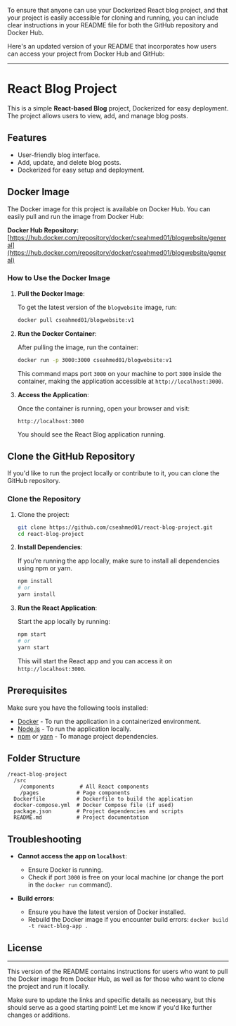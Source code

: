To ensure that anyone can use your Dockerized React blog project, and that your project is easily accessible for cloning and running, you can include clear instructions in your README file for both the GitHub repository and Docker Hub.

Here's an updated version of your README that incorporates how users can access your project from Docker Hub and GitHub:

---

# React Blog Project

This is a simple **React-based Blog** project, Dockerized for easy deployment. The project allows users to view, add, and manage blog posts.

## Features

- User-friendly blog interface.
- Add, update, and delete blog posts.
- Dockerized for easy setup and deployment.

## Docker Image

The Docker image for this project is available on Docker Hub. You can easily pull and run the image from Docker Hub:

**Docker Hub Repository:**
[https://hub.docker.com/repository/docker/cseahmed01/blogwebsite/general](https://hub.docker.com/repository/docker/cseahmed01/blogwebsite/general)

### How to Use the Docker Image

1. **Pull the Docker Image**:

   To get the latest version of the `blogwebsite` image, run:

   ```bash
   docker pull cseahmed01/blogwebsite:v1
   ```

2. **Run the Docker Container**:

   After pulling the image, run the container:

   ```bash
   docker run -p 3000:3000 cseahmed01/blogwebsite:v1
   ```

   This command maps port `3000` on your machine to port `3000` inside the container, making the application accessible at `http://localhost:3000`.

3. **Access the Application**:

   Once the container is running, open your browser and visit:

   ```
   http://localhost:3000
   ```

   You should see the React Blog application running.

## Clone the GitHub Repository

If you'd like to run the project locally or contribute to it, you can clone the GitHub repository.

### Clone the Repository

1. Clone the project:

   ```bash
   git clone https://github.com/cseahmed01/react-blog-project.git
   cd react-blog-project
   ```

2. **Install Dependencies**:

   If you’re running the app locally, make sure to install all dependencies using npm or yarn.

   ```bash
   npm install
   # or
   yarn install
   ```

3. **Run the React Application**:

   Start the app locally by running:

   ```bash
   npm start
   # or
   yarn start
   ```

   This will start the React app and you can access it on `http://localhost:3000`.

## Prerequisites

Make sure you have the following tools installed:

- [Docker](https://www.docker.com/get-started) - To run the application in a containerized environment.
- [Node.js](https://nodejs.org/) - To run the application locally.
- [npm](https://www.npmjs.com/) or [yarn](https://yarnpkg.com/) - To manage project dependencies.

## Folder Structure

```
/react-blog-project
  /src
    /components        # All React components
    /pages            # Page components
  Dockerfile          # Dockerfile to build the application
  docker-compose.yml  # Docker Compose file (if used)
  package.json        # Project dependencies and scripts
  README.md           # Project documentation
```

## Troubleshooting

- **Cannot access the app on `localhost`**:
   - Ensure Docker is running.
   - Check if port `3000` is free on your local machine (or change the port in the `docker run` command).

- **Build errors**:
   - Ensure you have the latest version of Docker installed.
   - Rebuild the Docker image if you encounter build errors: `docker build -t react-blog-app .`

## License


---

This version of the README contains instructions for users who want to pull the Docker image from Docker Hub, as well as for those who want to clone the project and run it locally.

Make sure to update the links and specific details as necessary, but this should serve as a good starting point! Let me know if you'd like further changes or additions.
